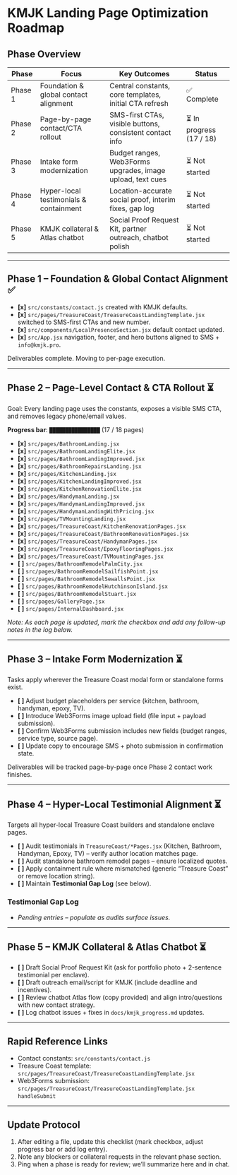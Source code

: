 # KMJK Landing Page Optimization Roadmap

## Phase Overview
| Phase | Focus | Key Outcomes | Status |
| --- | --- | --- | --- |
| Phase 1 | Foundation & global contact alignment | Central constants, core templates, initial CTA refresh | ✅ Complete |
| Phase 2 | Page-by-page contact/CTA rollout | SMS-first CTAs, visible buttons, consistent contact info | ⏳ In progress (17 / 18) |
| Phase 3 | Intake form modernization | Budget ranges, Web3Forms upgrades, image upload, text cues | ⏳ Not started |
| Phase 4 | Hyper-local testimonials & containment | Location-accurate social proof, interim fixes, gap log | ⏳ Not started |
| Phase 5 | KMJK collateral & Atlas chatbot | Social Proof Request Kit, partner outreach, chatbot polish | ⏳ Not started |

---

## Phase 1 – Foundation & Global Contact Alignment ✅
- **[x]** `src/constants/contact.js` created with KMJK defaults.
- **[x]** `src/pages/TreasureCoast/TreasureCoastLandingTemplate.jsx` switched to SMS-first CTAs and new number.
- **[x]** `src/components/LocalPresenceSection.jsx` default contact updated.
- **[x]** `src/App.jsx` navigation, footer, and hero buttons aligned to SMS + `info@kmjk.pro`.

Deliverables complete. Moving to per-page execution.

---

## Phase 2 – Page-Level Contact & CTA Rollout ⏳
Goal: Every landing page uses the constants, exposes a visible SMS CTA, and removes legacy phone/email values.

**Progress bar**: `████████████████` (17 / 18 pages)

- **[x]** `src/pages/BathroomLanding.jsx`
- **[x]** `src/pages/BathroomLandingElite.jsx`
- **[x]** `src/pages/BathroomLandingImproved.jsx`
- **[x]** `src/pages/BathroomRepairsLanding.jsx`
- **[x]** `src/pages/KitchenLanding.jsx`
- **[x]** `src/pages/KitchenLandingImproved.jsx`
- **[x]** `src/pages/KitchenRenovationElite.jsx`
- **[x]** `src/pages/HandymanLanding.jsx`
- **[x]** `src/pages/HandymanLandingImproved.jsx`
- **[x]** `src/pages/HandymanLandingWithPricing.jsx`
- **[x]** `src/pages/TVMountingLanding.jsx`
- **[x]** `src/pages/TreasureCoast/KitchenRenovationPages.jsx`
- **[x]** `src/pages/TreasureCoast/BathroomRenovationPages.jsx`
- **[x]** `src/pages/TreasureCoast/HandymanPages.jsx`
- **[x]** `src/pages/TreasureCoast/EpoxyFlooringPages.jsx`
- **[x]** `src/pages/TreasureCoast/TVMountingPages.jsx`
- **[ ]** `src/pages/BathroomRemodelPalmCity.jsx`
- **[ ]** `src/pages/BathroomRemodelSailfishPoint.jsx`
- **[ ]** `src/pages/BathroomRemodelSewallsPoint.jsx`
- **[ ]** `src/pages/BathroomRemodelHutchinsonIsland.jsx`
- **[ ]** `src/pages/BathroomRemodelStuart.jsx`
- **[ ]** `src/pages/GalleryPage.jsx`
- **[ ]** `src/pages/InternalDashboard.jsx`

_Note: As each page is updated, mark the checkbox and add any follow-up notes in the log below._

---

## Phase 3 – Intake Form Modernization ⏳
Tasks apply wherever the Treasure Coast modal form or standalone forms exist.

- **[ ]** Adjust budget placeholders per service (kitchen, bathroom, handyman, epoxy, TV).
- **[ ]** Introduce Web3Forms image upload field (file input + payload submission).
- **[ ]** Confirm Web3Forms submission includes new fields (budget ranges, service type, source page).
- **[ ]** Update copy to encourage SMS + photo submission in confirmation state.

Deliverables will be tracked page-by-page once Phase 2 contact work finishes.

---

## Phase 4 – Hyper-Local Testimonial Alignment ⏳
Targets all hyper-local Treasure Coast builders and standalone enclave pages.

- **[ ]** Audit testimonials in `TreasureCoast/*Pages.jsx` (Kitchen, Bathroom, Handyman, Epoxy, TV) – verify author location matches page.
- **[ ]** Audit standalone bathroom remodel pages – ensure localized quotes.
- **[ ]** Apply containment rule where mismatched (generic “Treasure Coast” or remove location string).
- **[ ]** Maintain **Testimonial Gap Log** (see below).

### Testimonial Gap Log
- _Pending entries – populate as audits surface issues._

---

## Phase 5 – KMJK Collateral & Atlas Chatbot ⏳
- **[ ]** Draft Social Proof Request Kit (ask for portfolio photo + 2-sentence testimonial per enclave).
- **[ ]** Draft outreach email/script for KMJK (include deadline and incentives).
- **[ ]** Review chatbot Atlas flow (copy provided) and align intro/questions with new contact strategy.
- **[ ]** Log chatbot issues + fixes in `docs/kmjk_progress.md` updates.

---

## Rapid Reference Links
- Contact constants: `src/constants/contact.js`
- Treasure Coast template: `src/pages/TreasureCoast/TreasureCoastLandingTemplate.jsx`
- Web3Forms submission: `src/pages/TreasureCoast/TreasureCoastLandingTemplate.jsx` `handleSubmit`

---

## Update Protocol
1. After editing a file, update this checklist (mark checkbox, adjust progress bar or add log entry).
2. Note any blockers or collateral requests in the relevant phase section.
3. Ping when a phase is ready for review; we’ll summarize here and in chat.
